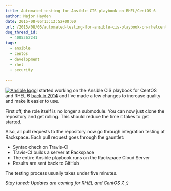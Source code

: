 ```yaml
---
title: Automated testing for Ansible CIS playbook on RHEL/CentOS 6
author: Major Hayden
date: 2015-08-05T13:13:52+00:00
url: /2015/08/05/automated-testing-for-ansible-cis-playbook-on-rhelcentos-6/
dsq_thread_id:
  - 4005367241
tags:
  - ansible
  - centos
  - development
  - rhel
  - security

---
```

[<img src="/wp-content/uploads/2014/08/image-ansible-150x150.png" alt="Ansible logo" width="150" height="150" class="alignright size-thumbnail wp-image-5157" srcset="/wp-content/uploads/2014/08/image-ansible-150x150.png 150w, /wp-content/uploads/2014/08/image-ansible-300x300.png 300w, /wp-content/uploads/2014/08/image-ansible.png 700w" sizes="(max-width: 150px) 100vw, 150px" />][1]I started working on the Ansible CIS playbook for CentOS and RHEL 6 [back in 2014][2] and I've made a few changes to increase quality and make it easier to use.

First off, the role itself is no longer a submodule. You can now just clone the repository and get rolling. This should reduce the time it takes to get started.

Also, all pull requests to the repository now go through integration testing at Rackspace. Each pull request goes through the gauntlet:

  * Syntax check on Travis-CI
  * Travis-CI builds a server at Rackspace
  * The entire Ansible playbook runs on the Rackspace Cloud Server
  * Results are sent back to GitHub

The testing process usually takes under five minutes.

_Stay tuned: Updates are coming for RHEL and CentOS 7. ;)_

 [1]: /wp-content/uploads/2014/08/image-ansible.png
 [2]: /2014/08/19/audit-rhelcentos-6-security-benchmarks-ansible/
